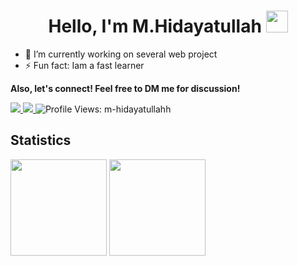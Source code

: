 <h1 align="center">Hello, I'm M.Hidayatullah <img src="https://media.giphy.com/media/TEnXkcsHrP4YedChhA/giphy.gif" width="35"></h1>

- 🔭 I’m currently working on several web project
- ⚡ Fun fact: Iam a fast learner


<p><strong>Also, let's connect! Feel free to DM me for discussion!</strong></p>

<p>
  <a href="mailto:dayattdev@gmail.com">
    <img src="https://img.shields.io/badge/-dayattdev@gmail.com-D14836?style=flat&logo=Gmail&logoColor=white"/>
  </a>
  <a href="https://www.linkedin.com/in/dayatdev">
    <img src="https://img.shields.io/badge/-dayattdev-1877F2?style=flat&logo=Linkedin&logoColor=white"/>
  </a>
  <img src="https://komarev.com/ghpvc/?username=m-hidayatullahh" alt="Profile Views: m-hidayatullahh"/>
</p>

## Statistics

<div>
  <a href="https://github.com/m-hidayatullahh?tab=repositories&q=&type=&language=&sort=stargazers"><img height="154" src="https://github-readme-stats.vercel.app/api?username=m-hidayatullahh&show_icons=true&theme=react&count_private=true&hide=contribs" /></a>
  <img height="154" src="https://github-readme-stats.vercel.app/api/top-langs/?username=m-hidayatullahh&layout=compact&theme=react&hide=php&langs_count=6" />
</div>


